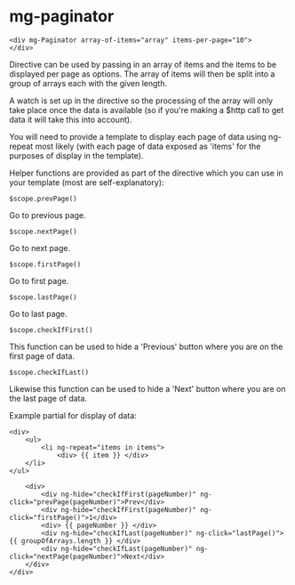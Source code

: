 mg-paginator
============

    <div mg-Paginator array-of-items="array" items-per-page="10">
    </div>
    
Directive can be used by passing in an array of items and the items to be displayed per page as options. The array of items will then be split into a group of arrays each with the given length.

A watch is set up in the directive so the processing of the array will only take place once the data is available (so if you're making a $http call to get data it will take this into account).

You will need to provide a template to display each page of data using ng-repeat most likely (with each page of data exposed as 'items' for the purposes of display in the template). 

Helper functions are provided as part of the directive which you can use in your template (most are self-explanatory):

    $scope.prevPage()
    
Go to previous page.

    $scope.nextPage()

Go to next page.
    
    $scope.firstPage()

Go to first page.

    $scope.lastPage() 

Go to last page.

    $scope.checkIfFirst()
    
This function can be used to hide a 'Previous' button where you are on the first page of data.

    $scope.checkIfLast()

Likewise this function can be used to hide a 'Next' button where you are on the last page of data. 

Example partial for display of data:

    <div>
        <ul>
            <li ng-repeat="items in items">
                <div> {{ item }} </div>
        </li>
    </ul>

        <div>
            <div ng-hide="checkIfFirst(pageNumber)" ng-click="prevPage(pageNumber)">Prev</div>
            <div ng-hide="checkIfFirst(pageNumber)" ng-click="firstPage()">1</div>
            <div> {{ pageNumber }} </div>
            <div ng-hide="checkIfLast(pageNumber)" ng-click="lastPage()"> {{ groupOfArrays.length }} </div>
            <div ng-hide="checkIfLast(pageNumber)" ng-click="nextPage(pageNumber)">Next</div>
        </div>
    </div>
